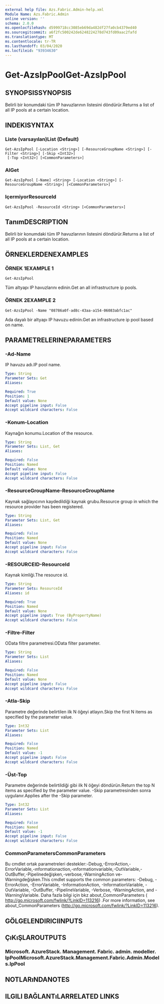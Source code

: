 ```yaml
---
external help file: Azs.Fabric.Admin-help.xml
Module Name: Azs.Fabric.Admin
online version: ''
schema: 2.0.0
ms.openlocfilehash: d5999718cc3085eb69da482df27fa0cb4379ed40
ms.sourcegitcommit: a6f2fc500242de6248224278d743fd09aac2fafd
ms.translationtype: MT
ms.contentlocale: tr-TR
ms.lasthandoff: 03/04/2020
ms.locfileid: "93934630"
---
```

# <span data-ttu-id="36c29-101">Get-AzsIpPool</span><span class="sxs-lookup"><span data-stu-id="36c29-101">Get-AzsIpPool</span></span>

## <span data-ttu-id="36c29-102">SYNOPSIS</span><span class="sxs-lookup"><span data-stu-id="36c29-102">SYNOPSIS</span></span>
<span data-ttu-id="36c29-103">Belirli bir konumdaki tüm IP havuzlarının listesini döndürür.</span><span class="sxs-lookup"><span data-stu-id="36c29-103">Returns a list of all IP pools at a certain location.</span></span>

## <span data-ttu-id="36c29-104">INDEKI</span><span class="sxs-lookup"><span data-stu-id="36c29-104">SYNTAX</span></span>

### <span data-ttu-id="36c29-105">Liste (varsayılan)</span><span class="sxs-lookup"><span data-stu-id="36c29-105">List (Default)</span></span>
```
Get-AzsIpPool [-Location <String>] [-ResourceGroupName <String>] [-Filter <String>] [-Skip <Int32>]
 [-Top <Int32>] [<CommonParameters>]
```

### <span data-ttu-id="36c29-106">Al</span><span class="sxs-lookup"><span data-stu-id="36c29-106">Get</span></span>
```
Get-AzsIpPool [-Name] <String> [-Location <String>] [-ResourceGroupName <String>] [<CommonParameters>]
```

### <span data-ttu-id="36c29-107">Içermiyor</span><span class="sxs-lookup"><span data-stu-id="36c29-107">ResourceId</span></span>
```
Get-AzsIpPool -ResourceId <String> [<CommonParameters>]
```

## <span data-ttu-id="36c29-108">Tanım</span><span class="sxs-lookup"><span data-stu-id="36c29-108">DESCRIPTION</span></span>
<span data-ttu-id="36c29-109">Belirli bir konumdaki tüm IP havuzlarının listesini döndürür.</span><span class="sxs-lookup"><span data-stu-id="36c29-109">Returns a list of all IP pools at a certain location.</span></span>

## <span data-ttu-id="36c29-110">ÖRNEKLERDEN</span><span class="sxs-lookup"><span data-stu-id="36c29-110">EXAMPLES</span></span>

### <span data-ttu-id="36c29-111">ÖRNEK 1</span><span class="sxs-lookup"><span data-stu-id="36c29-111">EXAMPLE 1</span></span>
```
Get-AzsIpPool
```

<span data-ttu-id="36c29-112">Tüm altyapı IP havuzlarını edinin.</span><span class="sxs-lookup"><span data-stu-id="36c29-112">Get an all infrastructure ip pools.</span></span>

### <span data-ttu-id="36c29-113">ÖRNEK 2</span><span class="sxs-lookup"><span data-stu-id="36c29-113">EXAMPLE 2</span></span>
```
Get-AzsIpPool -Name "08786a0f-ad8c-43aa-a154-06083abfc1ac"
```

<span data-ttu-id="36c29-114">Ada dayalı bir altyapı IP havuzu edinin.</span><span class="sxs-lookup"><span data-stu-id="36c29-114">Get an infrastructure ip pool based on name.</span></span>

## <span data-ttu-id="36c29-115">PARAMETRELERINE</span><span class="sxs-lookup"><span data-stu-id="36c29-115">PARAMETERS</span></span>

### <span data-ttu-id="36c29-116">-Ad</span><span class="sxs-lookup"><span data-stu-id="36c29-116">-Name</span></span>
<span data-ttu-id="36c29-117">IP havuzu adı.</span><span class="sxs-lookup"><span data-stu-id="36c29-117">IP pool name.</span></span>

```yaml
Type: String
Parameter Sets: Get
Aliases:

Required: True
Position: 1
Default value: None
Accept pipeline input: False
Accept wildcard characters: False
```

### <span data-ttu-id="36c29-118">-Konum</span><span class="sxs-lookup"><span data-stu-id="36c29-118">-Location</span></span>
<span data-ttu-id="36c29-119">Kaynağın konumu.</span><span class="sxs-lookup"><span data-stu-id="36c29-119">Location of the resource.</span></span>

```yaml
Type: String
Parameter Sets: List, Get
Aliases:

Required: False
Position: Named
Default value: None
Accept pipeline input: False
Accept wildcard characters: False
```

### <span data-ttu-id="36c29-120">-ResourceGroupName</span><span class="sxs-lookup"><span data-stu-id="36c29-120">-ResourceGroupName</span></span>
<span data-ttu-id="36c29-121">Kaynak sağlayıcının kaydedildiği kaynak grubu.</span><span class="sxs-lookup"><span data-stu-id="36c29-121">Resource group in which the resource provider has been registered.</span></span>

```yaml
Type: String
Parameter Sets: List, Get
Aliases:

Required: False
Position: Named
Default value: None
Accept pipeline input: False
Accept wildcard characters: False
```

### <span data-ttu-id="36c29-122">-RESOURCEID</span><span class="sxs-lookup"><span data-stu-id="36c29-122">-ResourceId</span></span>
<span data-ttu-id="36c29-123">Kaynak kimliği.</span><span class="sxs-lookup"><span data-stu-id="36c29-123">The resource id.</span></span>

```yaml
Type: String
Parameter Sets: ResourceId
Aliases: id

Required: True
Position: Named
Default value: None
Accept pipeline input: True (ByPropertyName)
Accept wildcard characters: False
```

### <span data-ttu-id="36c29-124">-Filtre</span><span class="sxs-lookup"><span data-stu-id="36c29-124">-Filter</span></span>
<span data-ttu-id="36c29-125">OData filtre parametresi.</span><span class="sxs-lookup"><span data-stu-id="36c29-125">OData filter parameter.</span></span>

```yaml
Type: String
Parameter Sets: List
Aliases:

Required: False
Position: Named
Default value: None
Accept pipeline input: False
Accept wildcard characters: False
```

### <span data-ttu-id="36c29-126">-Atla</span><span class="sxs-lookup"><span data-stu-id="36c29-126">-Skip</span></span>
<span data-ttu-id="36c29-127">Parametre değerinde belirtilen ilk N öğeyi atlayın.</span><span class="sxs-lookup"><span data-stu-id="36c29-127">Skip the first N items as specified by the parameter value.</span></span>

```yaml
Type: Int32
Parameter Sets: List
Aliases:

Required: False
Position: Named
Default value: -1
Accept pipeline input: False
Accept wildcard characters: False
```

### <span data-ttu-id="36c29-128">-Üst</span><span class="sxs-lookup"><span data-stu-id="36c29-128">-Top</span></span>
<span data-ttu-id="36c29-129">Parametre değerinde belirtildiği gibi ilk N öğeyi döndürün.</span><span class="sxs-lookup"><span data-stu-id="36c29-129">Return the top N items as specified by the parameter value.</span></span>
<span data-ttu-id="36c29-130">-Skip parametresinden sonra uygulanır.</span><span class="sxs-lookup"><span data-stu-id="36c29-130">Applies after the -Skip parameter.</span></span>

```yaml
Type: Int32
Parameter Sets: List
Aliases:

Required: False
Position: Named
Default value: -1
Accept pipeline input: False
Accept wildcard characters: False
```

### <span data-ttu-id="36c29-131">CommonParameters</span><span class="sxs-lookup"><span data-stu-id="36c29-131">CommonParameters</span></span>
<span data-ttu-id="36c29-132">Bu cmdlet ortak parametreleri destekler:-Debug,-ErrorAction,-ErrorVariable,-ınformationaction,-ınformationvariable,-OutVariable,-OutBuffer,-Pipelinedeğişken,-verbose,-WarningAction ve-Warningdeğişken.</span><span class="sxs-lookup"><span data-stu-id="36c29-132">This cmdlet supports the common parameters: -Debug, -ErrorAction, -ErrorVariable, -InformationAction, -InformationVariable, -OutVariable, -OutBuffer, -PipelineVariable, -Verbose, -WarningAction, and -WarningVariable.</span></span> <span data-ttu-id="36c29-133">Daha fazla bilgi için bkz about_CommonParameters ( http://go.microsoft.com/fwlink/?LinkID=113216) .</span><span class="sxs-lookup"><span data-stu-id="36c29-133">For more information, see about_CommonParameters (http://go.microsoft.com/fwlink/?LinkID=113216).</span></span>

## <span data-ttu-id="36c29-134">GÖLGELENDIRICI</span><span class="sxs-lookup"><span data-stu-id="36c29-134">INPUTS</span></span>

## <span data-ttu-id="36c29-135">ÇıKıŞLAR</span><span class="sxs-lookup"><span data-stu-id="36c29-135">OUTPUTS</span></span>

### <span data-ttu-id="36c29-136">Microsoft. AzureStack. Management. Fabric. admin. modeller. IpPool</span><span class="sxs-lookup"><span data-stu-id="36c29-136">Microsoft.AzureStack.Management.Fabric.Admin.Models.IpPool</span></span>

## <span data-ttu-id="36c29-137">NOTLARıNDA</span><span class="sxs-lookup"><span data-stu-id="36c29-137">NOTES</span></span>

## <span data-ttu-id="36c29-138">ILGILI BAĞLANTıLAR</span><span class="sxs-lookup"><span data-stu-id="36c29-138">RELATED LINKS</span></span>
